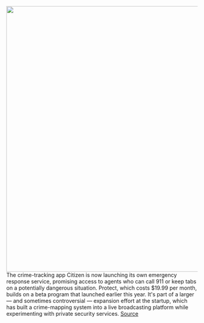 <img src='https://cdn.vox-cdn.com/thumbor/dwHAzigcnJ5a6Fb502uM47E_ud8=/0x0:2400x1260/1200x800/filters:focal(1008x438:1392x822)/cdn.vox-cdn.com/uploads/chorus_image/image/69671429/01.0.png' width='700px' /><br/>
The crime-tracking app Citizen is now launching its own emergency response service, promising access to agents who can call 911 or keep tabs on a potentially dangerous situation. Protect, which costs $19.99 per month, builds on a beta program that launched earlier this year. It's part of a larger — and sometimes controversial — expansion effort at the startup, which has built a crime-mapping system into a live broadcasting platform while experimenting with private security services.
<a href='https://www.theverge.com/2021/8/3/22606053/citizen-crime-tracking-app-protect-safety-helpline-subscription-launch'> Source <a/>